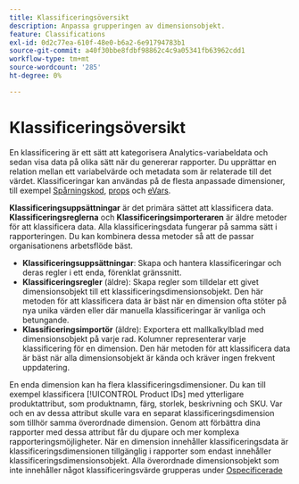 ```yaml
---
title: Klassificeringsöversikt
description: Anpassa grupperingen av dimensionsobjekt.
feature: Classifications
exl-id: 0d2c77ea-610f-48e0-b6a2-6e91794783b1
source-git-commit: a40f30bbe8fdbf98862c4c9a05341fb63962cdd1
workflow-type: tm+mt
source-wordcount: '285'
ht-degree: 0%

---
```


# Klassificeringsöversikt

En klassificering är ett sätt att kategorisera Analytics-variabeldata och sedan visa data på olika sätt när du genererar rapporter. Du upprättar en relation mellan ett variabelvärde och metadata som är relaterade till det värdet. Klassificeringar kan användas på de flesta anpassade dimensioner, till exempel [Spårningskod](/help/components/dimensions/tracking-code.md), [props](/help/components/dimensions/prop.md) och [eVars](/help/components/dimensions/evar.md).

**Klassificeringsuppsättningar** är det primära sättet att klassificera data. **Klassificeringsreglerna** och **Klassificeringsimporteraren** är äldre metoder för att klassificera data. Alla klassificeringsdata fungerar på samma sätt i rapporteringen. Du kan kombinera dessa metoder så att de passar organisationens arbetsflöde bäst.

* **Klassificeringsuppsättningar**: Skapa och hantera klassificeringar och deras regler i ett enda, förenklat gränssnitt.
* **Klassificeringsregler** (äldre): Skapa regler som tilldelar ett givet dimensionsobjekt till ett klassificeringsdimensionsobjekt. Den här metoden för att klassificera data är bäst när en dimension ofta stöter på nya unika värden eller där manuella klassificeringar är vanliga och betungande.
* **Klassificeringsimportör** (äldre): Exportera ett mallkalkylblad med dimensionsobjekt på varje rad. Kolumner representerar varje klassificering för en dimension. Den här metoden för att klassificera data är bäst när alla dimensionsobjekt är kända och kräver ingen frekvent uppdatering.

En enda dimension kan ha flera klassificeringsdimensioner. Du kan till exempel klassificera [!UICONTROL Product IDs] med ytterligare produktattribut, som produktnamn, färg, storlek, beskrivning och SKU. Var och en av dessa attribut skulle vara en separat klassificeringsdimension som tillhör samma överordnade dimension. Genom att förbättra dina rapporter med dessa attribut får du djupare och mer komplexa rapporteringsmöjligheter. När en dimension innehåller klassificeringsdata är klassificeringsdimensionen tillgänglig i rapporter som endast innehåller klassificeringsdimensionsobjekt. Alla överordnade dimensionsobjekt som inte innehåller något klassificeringsvärde grupperas under [Ospecificerade](/help/technotes/unspecified.md)
